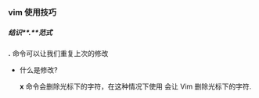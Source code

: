 ### vim 使用技巧

##### 结识**.**范式

**.** 命令可以让我们重复上次的修改

- 什么是修改?

  **x** 命令会删除光标下的字符，在这种情况下使用 会让 Vim 删除光标下的字符.

  

